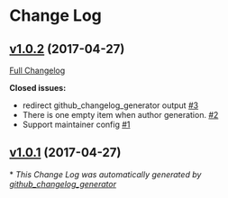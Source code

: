 # Change Log

## [v1.0.2](https://github.com/gaocegege/maintainer/tree/v1.0.2) (2017-04-27)
[Full Changelog](https://github.com/gaocegege/maintainer/compare/v1.0.1...v1.0.2)

**Closed issues:**

- redirect github\_changelog\_generator output [\#3](https://github.com/gaocegege/maintainer/issues/3)
- There is one empty item when author generation. [\#2](https://github.com/gaocegege/maintainer/issues/2)
- Support maintainer config [\#1](https://github.com/gaocegege/maintainer/issues/1)

## [v1.0.1](https://github.com/gaocegege/maintainer/tree/v1.0.1) (2017-04-27)


\* *This Change Log was automatically generated by [github_changelog_generator](https://github.com/skywinder/Github-Changelog-Generator)*